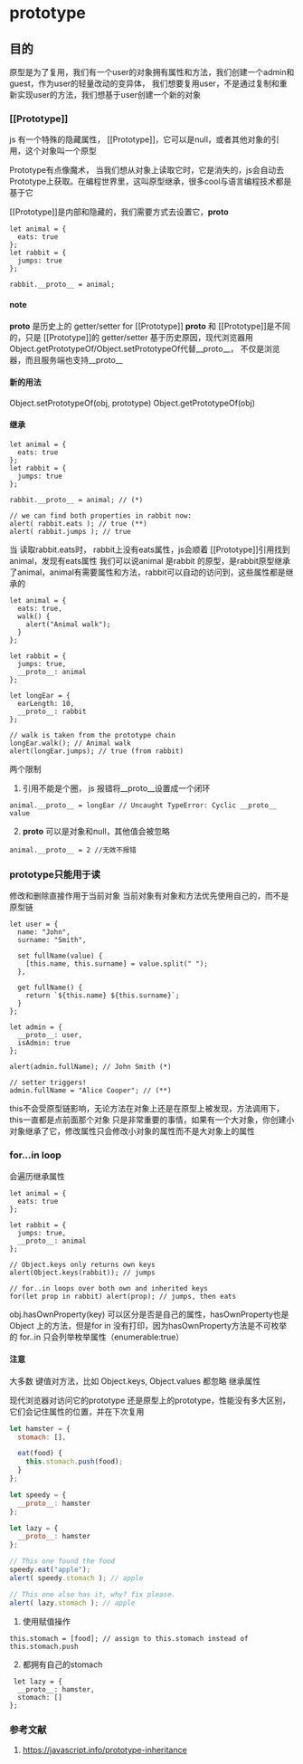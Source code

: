 # prototype

## 目的

原型是为了复用，我们有一个user的对象拥有属性和方法，我们创建一个admin和guest，作为user的轻量改动的变异体， 我们想要复用user，不是通过复制和重新实现user的方法，我们想基于user创建一个新的对象

### [[Prototype]]

js 有一个特殊的隐藏属性， [[Prototype]]，它可以是null，或者其他对象的引用，这个对象叫一个原型

Prototype有点像魔术， 当我们想从对象上读取它时，它是消失的，js会自动去Prototype上获取。在编程世界里，这叫原型继承，很多cool与语言编程技术都是基于它

[[Prototype]]是内部和隐藏的，我们需要方式去设置它，__proto__

```
let animal = {
  eats: true
};
let rabbit = {
  jumps: true
};

rabbit.__proto__ = animal;
```

#### note

__proto__ 是历史上的 getter/setter for [[Prototype]]
__proto__ 和  [[Prototype]]是不同的，只是 [[Prototype]]的 getter/setter
基于历史原因，现代浏览器用Object.getPrototypeOf/Object.setPrototypeOf代替__proto__， 不仅是浏览器，而且服务端也支持__proto__

#### 新的用法

Object.setPrototypeOf(obj, prototype)
Object.getPrototypeOf(obj)

#### 继承

```
let animal = {
  eats: true
};
let rabbit = {
  jumps: true
};

rabbit.__proto__ = animal; // (*)

// we can find both properties in rabbit now:
alert( rabbit.eats ); // true (**)
alert( rabbit.jumps ); // true
```

当 读取rabbit.eats时， rabbit上没有eats属性，js会顺着  [[Prototype]]引用找到 animal，发现有eats属性
我们可以说animal 是rabbit 的原型，是rabbit原型继承了animal，animal有需要属性和方法，rabbit可以自动的访问到，这些属性都是继承的

```
let animal = {
  eats: true,
  walk() {
    alert("Animal walk");
  }
};

let rabbit = {
  jumps: true,
  __proto__: animal
};

let longEar = {
  earLength: 10,
  __proto__: rabbit
};

// walk is taken from the prototype chain
longEar.walk(); // Animal walk
alert(longEar.jumps); // true (from rabbit)
```

两个限制

1. 引用不能是个圈， js 报错将__proto__设置成一个闭环

```
animal.__proto__ = longEar // Uncaught TypeError: Cyclic __proto__ value
```

2. __proto__ 可以是对象和null，其他值会被忽略

```
animal.__proto__ = 2 //无效不报错
```

### prototype只能用于读

修改和删除直接作用于当前对象
当前对象有对象和方法优先使用自己的，而不是原型链

```
let user = {
  name: "John",
  surname: "Smith",

  set fullName(value) {
    [this.name, this.surname] = value.split(" ");
  },

  get fullName() {
    return `${this.name} ${this.surname}`;
  }
};

let admin = {
  __proto__: user,
  isAdmin: true
};

alert(admin.fullName); // John Smith (*)

// setter triggers!
admin.fullName = "Alice Cooper"; // (**)
```

this不会受原型链影响，无论方法在对象上还是在原型上被发现，方法调用下，this一直都是点前面那个对象
只是非常重要的事情，如果有一个大对象，你创建小对象继承了它，修改属性只会修改小对象的属性而不是大对象上的属性

### for…in loop

会遍历继承属性

```
let animal = {
  eats: true
};

let rabbit = {
  jumps: true,
  __proto__: animal
};

// Object.keys only returns own keys
alert(Object.keys(rabbit)); // jumps

// for..in loops over both own and inherited keys
for(let prop in rabbit) alert(prop); // jumps, then eats
```

obj.hasOwnProperty(key) 可以区分是否是自己的属性，hasOwnProperty也是Object 上的方法，但是for in 没有打印，因为hasOwnProperty方法是不可枚举的
for..in 只会列举枚举属性（enumerable:true）

#### 注意

大多数 键值对方法，比如 Object.keys, Object.values 都忽略 继承属性

现代浏览器对访问它的prototype 还是原型上的prototype，性能没有多大区别，它们会记住属性的位置，并在下次复用

```js
let hamster = {
  stomach: [],

  eat(food) {
    this.stomach.push(food);
  }
};

let speedy = {
  __proto__: hamster
};

let lazy = {
  __proto__: hamster
};

// This one found the food
speedy.eat("apple");
alert( speedy.stomach ); // apple

// This one also has it, why? fix please.
alert( lazy.stomach ); // apple
```

1. 使用赋值操作

```
this.stomach = [food]; // assign to this.stomach instead of this.stomach.push
```

2. 都拥有自己的stomach

```
 let lazy = {
  __proto__: hamster,
  stomach: []
};
```

### 参考文献

1. <https://javascript.info/prototype-inheritance>
